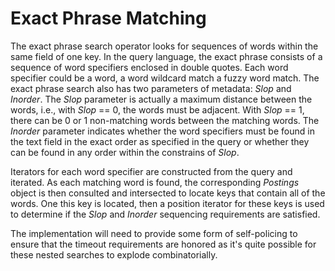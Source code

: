 # Exact Phrase Matching

The exact phrase search operator looks for sequences of words within the same field of one key. In the query language, the exact phrase consists of a sequence of word specifiers enclosed in double quotes.
Each word specifier could be a word, a word wildcard match a fuzzy word match.
The exact phrase search also has two parameters of metadata: _Slop_ and _Inorder_. The _Slop_ parameter is actually a maximum distance between the words, i.e., with _Slop_ == 0, the words must be adjacent. With _Slop_ == 1, there can be 0 or 1 non-matching words between the matching words. The _Inorder_ parameter indicates whether the word specifiers must be found in the text field in the exact order as specified in the query or whether they can be found in any order within the constrains of _Slop_.

Iterators for each word specifier are constructed from the query and iterated. As each matching word is found, the corresponding _Postings_ object is then consulted and intersected to locate keys that contain all of the words. One this key is located, then a position iterator for these keys is used to determine if the _Slop_ and _Inorder_ sequencing requirements are satisfied.

The implementation will need to provide some form of self-policing to ensure that the timeout requirements are honored as it's quite possible for these nested searches to explode combinatorially.

